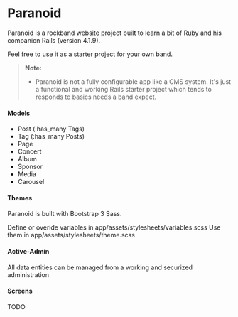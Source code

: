 Paranoid
===================
Paranoid is a rockband website project built to learn a bit of Ruby and his companion Rails (version 4.1.9). 

Feel free to use it as a starter project for your own band.

> **Note:**
> 
> - Paranoid is not a fully configurable app like a CMS system. It's just a functional and working Rails starter project which tends to responds to basics needs a band expect.

#### Models

- Post (:has_many Tags)
- Tag (:has_many Posts)
- Page
- Concert
- Album
- Sponsor
- Media
- Carousel

#### Themes

Paranoid is built with Bootstrap 3 Sass.

Define or overide variables in app/assets/stylesheets/variables.scss
Use them in app/assets/stylesheets/theme.scss

#### Active-Admin

All data entities can be managed from a working and securized administration

#### Screens

TODO